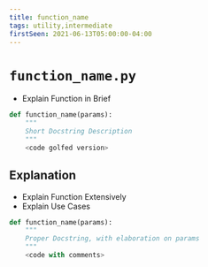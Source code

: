 ```yaml
---
title: function_name
tags: utility,intermediate
firstSeen: 2021-06-13T05:00:00-04:00
---
```


# `function_name.py`

- Explain Function in Brief

```py
def function_name(params):
    """
    Short Docstring Description
    """
    <code golfed version>
```

## Explanation
- Explain Function Extensively
- Explain Use Cases

```py
def function_name(params):
    """
    Proper Docstring, with elaboration on params
    """
    <code with comments>
```
